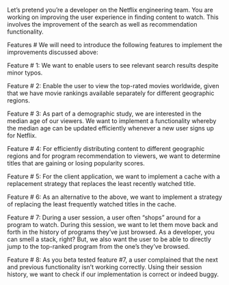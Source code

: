 Let’s pretend you’re a developer on the Netflix engineering team. You are working on improving the user experience in finding content to watch. This involves the improvement of the search as well as recommendation functionality.

Features #
We will need to introduce the following features to implement the improvements discussed above:

Feature # 1: We want to enable users to see relevant search results despite minor typos.

Feature # 2: Enable the user to view the top-rated movies worldwide, given that we have movie rankings available separately for different geographic regions.

Feature # 3: As part of a demographic study, we are interested in the median age of our viewers. We want to implement a functionality whereby the median age can be updated efficiently whenever a new user signs up for Netflix.

Feature # 4: For efficiently distributing content to different geographic regions and for program recommendation to viewers, we want to determine titles that are gaining or losing popularity scores.

Feature # 5: For the client application, we want to implement a cache with a replacement strategy that replaces the least recently watched title.

Feature # 6: As an alternative to the above, we want to implement a strategy of replacing the least frequently watched titles in the cache.

Feature # 7: During a user session, a user often “shops” around for a program to watch. During this session, we want to let them move back and forth in the history of programs they’ve just browsed. As a developer, you can smell a stack, right? But, we also want the user to be able to directly jump to the top-ranked program from the one’s they’ve browsed.

Feature # 8: As you beta tested feature #7, a user complained that the next and previous functionality isn’t working correctly. Using their session history, we want to check if our implementation is correct or indeed buggy.

